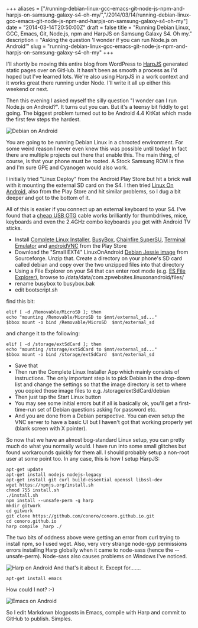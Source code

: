 +++
aliases = ["/running-debian-linux-gcc-emacs-git-node-js-npm-and-harpjs-on-samsung-galaxy-s4-oh-my/","/2014/03/14/running-debian-linux-gcc-emacs-git-node-js-npm-and-harpjs-on-samsung-galaxy-s4-oh-my"]
date = "2014-03-14T20:50:00Z"
draft = false
title = "Running Debian Linux, GCC, Emacs, Git, Node.js, npm and HarpJS on Samsung Galaxy S4. Oh my."
description = "Asking the question 'I wonder if you can run Node.js on Android'"
slug = "running-debian-linux-gcc-emacs-git-node-js-npm-and-harpjs-on-samsung-galaxy-s4-oh-my"
+++

I'll shortly be moving this entire blog from WordPress to [HarpJS](http://harpjs.com/docs/deployment/github-pages) generated static pages over on GitHub. It hasn't been as smooth a process as I'd hoped but I've learned lots. We're also using HarpJS in a work context and it works great there running under Node. I'll write it all up either this weekend or next.

Then this evening I asked myself the silly question "I wonder can I run Node.js on Android?". It turns out you can. But it's a teensy bit fiddly to get going. The biggest problem turned out to be Android 4.4 KitKat which made the first few steps the hardest.

![Debian on Android](https://s3-eu-west-1.amazonaws.com/conoroneill.net/wp-content/uploads/2014/03/harp_android_02.jpg "Debian and Harp")

You are going to be running Debian Linux in a chrooted environment. For some weird reason I never even knew this was possible until today! In fact there are multiple projects out there that enable this. The main thing, of course, is that your phone must be rooted. A Stock Samsung ROM is fine and I'm sure GPE and Cyanogen would also work.

I initially tried "Linux Deploy" from the Android Play Store but hit a brick wall with it mounting the external SD card on the S4. I then tried [Linux On Android](https://play.google.com/store/apps/details?id=com.zpwebsites.linuxonandroid), also from the Play Store and hit similar problems, so I dug a bit deeper and got to the bottom of it. 

All of this is easier if you connect up an external keyboard to your S4. I've found that a [cheap USB OTG](http://dx.com/p/micro-usb-otg-cable-for-android-tablet-gps-mp3-phone-black-276901) cable works brilliantly for thumbdrives, mice, keyboards and even the 2.4GHz combo keyboards you get with Android TV sticks.

* Install [Complete Linux Installer](https://play.google.com/store/apps/details?id=com.zpwebsites.linuxonandroid), [BusyBox](https://play.google.com/store/apps/details?id=stericson.busybox), [Chainfire SuperSU](https://play.google.com/store/apps/details?id=eu.chainfire.supersu), [Terminal Emulator](https://play.google.com/store/apps/details?id=jackpal.androidterm) and  [androidVNC](https://play.google.com/store/apps/details?id=android.androidVNC) from the Play Store 
* Download the "Small EXT4" LinuxOnAndroid [Debian Jessie image](http://sourceforge.net/projects/linuxonandroid/files/Debian/Testing/Small/) from Sourceforge. Unzip that. Create a directory on your phone's SD card called debian and copy over the two unzipped files into that directory
* Using a File Explorer on your S4 that can enter root mode (e.g. [ES File Explorer](https://play.google.com/store/apps/details?id=com.estrongs.android.pop)), browse to /data/data/com.zpwebsites.linuxonandroid/files/
* rename busybox to busybox.bak
* edit bootscript.sh 

find this bit:

    elif [ -d /Removable/MicroSD ]; then
    echo "mounting /Removable/MicroSD to $mnt/external_sd..."
    $bbox mount -o bind /Removable/MicroSD  $mnt/external_sd

and change it to the following:

    elif [ -d /storage/extSdCard ]; then
    echo "mounting /storage/extSdCard to $mnt/external_sd..."
    $bbox mount -o bind /storage/extSdCard  $mnt/external_sd


* Save that
* Then run the Complete Linux Installer App which mainly consists of instructions. The only important step is to pick Debian in the drop-down list and change the settings so that the image directory is set to where you copied those image files to e.g. /storage/extSdCard/debian
* Then just tap the Start Linux button
* You may see some initial errors but if all is basically ok, you'll get a first-time-run set of Debian questions asking for password etc.
* And you are done from a Debian perspective. You can even setup the VNC server to have a basic UI but I haven't got that working properly yet (blank screen with X pointer).

So now that we have an almost bog-standard Linux setup, you can pretty much do what you normally would. I have run into some small glitches but found workarounds quickly for them all. I should probably setup a non-root user at some point too. In any case, this is how I setup HarpJS:

    apt-get update
    apt-get install nodejs nodejs-legacy
    apt-get install git curl build-essential openssl libssl-dev
    wget https://npmjs.org/install.sh
    chmod 755 install.sh
    ./install.sh
    npm install --unsafe-perm -g harp
    mkdir gitwork
    cd gitwork
    git clone https://github.com/conoro/conoro.github.io.git
    cd conoro.github.io
    harp compile _harp ./

The two bits of oddness above were getting an error from curl trying to install npm, so I used wget. Also, very very strange node-gyp permissions errors installing Harp globally when it came to node-sass (hence the --unsafe-perm). Node-sass also causes problems on Windows I've noticed.

![Harp on Android](https://s3-eu-west-1.amazonaws.com/conoroneill.net/wp-content/uploads/2014/03/harp_android.jpg "Harp and Android")
And that's it about it. Except for.......

```
apt-get install emacs
```

How could I not? :-)

![Emacs on Android](https://s3-eu-west-1.amazonaws.com/conoroneill.net/wp-content/uploads/2014/03/emacs.png "Emacs and Android")

So I edit Markdown blogposts in Emacs, compile with Harp and commit to GitHub to publish. Simples.
